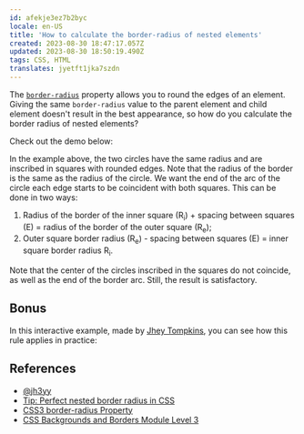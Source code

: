 ```yaml
---
id: afekje3ez7b2byc
locale: en-US
title: 'How to calculate the border-radius of nested elements'
created: 2023-08-30 18:47:17.057Z
updated: 2023-08-30 18:50:19.490Z
tags: CSS, HTML
translates: jyetft1jka7szdn
---
```

The [`border-radius`](https://developer.mozilla.org/en-US/docs/Web/CSS/border-radius) property allows you to round the edges of an element. Giving the same `border-radius` value to the parent element and child element doesn't result in the best appearance, so how do you calculate the border radius of nested elements?

Check out the demo below:

<CodePen id="KKbzrER" />

In the example above, the two circles have the same radius and are inscribed in squares with rounded edges. Note that the radius of the border is the same as the radius of the circle. We want the end of the arc of the circle each edge starts to be coincident with both squares. This can be done in two ways:

1. Radius of the border of the inner square (R<sub>i</sub>) + spacing between squares (E) = radius of the border of the outer square (R<sub>e</sub>);
2. Outer square border radius (R<sub>e</sub>) - spacing between squares (E) = inner square border radius R<sub>i</sub>.

Note that the center of the circles inscribed in the squares do not coincide, as well as the end of the border arc. Still, the result is satisfactory.

## Bonus

In this interactive example, made by [Jhey Tompkins](https://jhey.dev/), you can see how this rule applies in practice:

<CodePen user="jh3y" id="KKrYaxx" />

## References

- [@jh3yy](https://twitter.com/jh3yy/status/1688542283602231296)
- [Tip: Perfect nested border radius in CSS](https://www.30secondsofcode.org/css/s/nested-border-radius/)
- [CSS3 border-radius Property](https://www.w3schools.com/cssref/css3_pr_border-radius.asp)
- [CSS Backgrounds and Borders Module Level 3](https://www.w3.org/TR/css-backgrounds-3/#corners)
